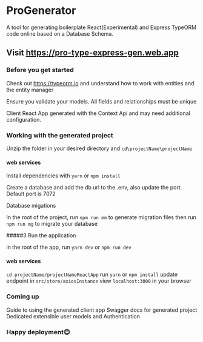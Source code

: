 # ProGenerator
A tool for generating boilerplate React(Experimental) and Express TypeORM code online based on a Database Schema. 

## Visit https://pro-type-express-gen.web.app

### Before you get started
Check out https://typeorm.io and understand how to work with entities and the entity manager

Ensure you validate your models. All fields and relationships must be unique

Client React App generated with the Context Api and may need additional configuration.

### Working with the generated project

Unzip the folder in your desired directory and `cd\projectName\projectName`

#### web services
Install dependencies with `yarn` or `npm install`

Create a database and add the db url to the .env, also update the port. Default port is 7072

Database migations

In the root of the project, run `npm run mm` to generate migration files then run `npm run mg` to migrate your database

#####3 Run the application

in the root of the app, run `yarn dev` or `npm run dev`

#### web services
`cd projectName/projectNameReactApp`
run `yarn` or `npm install`
update endpoint in `src/store/axiosInstance`
view `localhost:3000` in your browser

### Coming up

Guide to using the generated client app
Swagger docs for generated project
Dedicated extensible user models and Authentication

### Happy deployment😊
